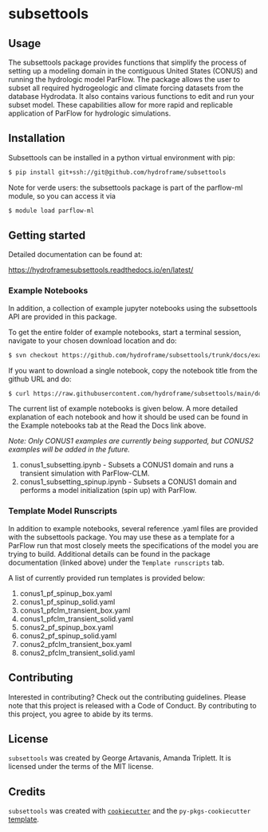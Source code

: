 # subsettools

## Usage

The subsettools package provides functions that simplify the process of setting up a modeling domain in the contiguous United States (CONUS) and running the hydrologic model ParFlow. The package allows the user to subset all required hydrogeologic and climate forcing datasets from the database Hydrodata. It also contains various functions to edit and run your subset model. These capabilities allow for more rapid and replicable application of ParFlow for hydrologic simulations. 

## Installation

Subsettools can be installed in a python virtual environment with pip: 

```bash
$ pip install git+ssh://git@github.com/hydroframe/subsettools
```

Note for verde users: the subsettools package is part of the parflow-ml module, so you can access it via

```bash
$ module load parflow-ml
```

## Getting started

Detailed documentation can be found at: 

https://hydroframesubsettools.readthedocs.io/en/latest/

### Example Notebooks

In addition, a collection of example jupyter notebooks using the subsettools API are provided in this package.

To get the entire folder of example notebooks, start a terminal session, navigate to your chosen download location and do:

```bash
$ svn checkout https://github.com/hydroframe/subsettools/trunk/docs/example_notebooks
```

If you want to download a single notebook, copy the notebook title from the github URL and do:

```bash
$ curl https://raw.githubusercontent.com/hydroframe/subsettools/main/docs/example_notebooks/<notebook_title>.ipynb -o <notebook_title>.ipynb
```

The current list of example notebooks is given below. A more detailed explanation of each notebook and how it should be used can be found in the Example notebooks tab at the Read the Docs link above. 

*Note: Only CONUS1 examples are currently being supported, but CONUS2 examples will be added in the future.* 

1. conus1_subsetting.ipynb - Subsets a CONUS1 domain and runs a transient simulation with ParFlow-CLM.
2. conus1_subsetting_spinup.ipynb - Subsets a CONUS1 domain and performs a model initialization (spin up) with ParFlow.

### Template Model Runscripts

In addition to example notebooks, several reference .yaml files are provided with the subsettools package. You may use these as a template for a ParFlow run that most closely meets the specifications of the model you are trying to build. Additional details can be found in the package documentation (linked above) under the `Template runscripts` tab. 

A list of currently provided run templates is provided below:

1. conus1_pf_spinup_box.yaml
2. conus1_pf_spinup_solid.yaml
3. conus1_pfclm_transient_box.yaml
4. conus1_pfclm_transient_solid.yaml
5. conus2_pf_spinup_box.yaml
6. conus2_pf_spinup_solid.yaml
7. conus2_pfclm_transient_box.yaml
8. conus2_pfclm_transient_solid.yaml

## Contributing

Interested in contributing? Check out the contributing guidelines. Please note that this project is released with a Code of Conduct. By contributing to this project, you agree to abide by its terms.

## License

`subsettools` was created by George Artavanis, Amanda Triplett. It is licensed under the terms of the MIT license.

## Credits

`subsettools` was created with [`cookiecutter`](https://cookiecutter.readthedocs.io/en/latest/) and the `py-pkgs-cookiecutter` [template](https://github.com/py-pkgs/py-pkgs-cookiecutter).
